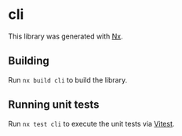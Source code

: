 # cli

This library was generated with [Nx](https://nx.dev).

## Building

Run `nx build cli` to build the library.

## Running unit tests

Run `nx test cli` to execute the unit tests via [Vitest](https://vitest.dev).
